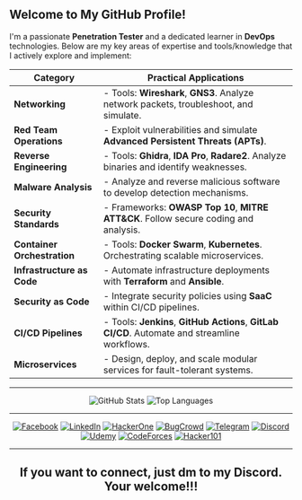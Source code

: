 ## **Welcome to My GitHub Profile!**

I'm a passionate **Penetration Tester** and a dedicated learner in **DevOps** technologies. Below are my key areas of expertise and tools/knowledge that I actively explore and implement:

| **Category**              | **Practical Applications**                                                                 |
|---------------------------|-------------------------------------------------------------------------------------------|
| **Networking**            | - Tools: **Wireshark**, **GNS3**. Analyze network packets, troubleshoot, and simulate.    |
| **Red Team Operations**   | - Exploit vulnerabilities and simulate **Advanced Persistent Threats (APTs)**.            |
| **Reverse Engineering**   | - Tools: **Ghidra**, **IDA Pro**, **Radare2**. Analyze binaries and identify weaknesses.  |
| **Malware Analysis**      | - Analyze and reverse malicious software to develop detection mechanisms.                |
| **Security Standards**    | - Frameworks: **OWASP Top 10**, **MITRE ATT&CK**. Follow secure coding and analysis.      |
| **Container Orchestration** | - Tools: **Docker Swarm**, **Kubernetes**. Orchestrating scalable microservices.          |
| **Infrastructure as Code**  | - Automate infrastructure deployments with **Terraform** and **Ansible**.                 |
| **Security as Code**        | - Integrate security policies using **SaaC** within CI/CD pipelines.                      |
| **CI/CD Pipelines**         | - Tools: **Jenkins**, **GitHub Actions**, **GitLab CI/CD**. Automate and streamline workflows. |
| **Microservices**           | - Design, deploy, and scale modular services for fault-tolerant systems.                  |

---

<div align="center">
  <img src="https://github-readme-stats.vercel.app/api?username=uziii2208&show_icons=true&theme=radical" alt="GitHub Stats"/>
  <img src="https://github-readme-stats.vercel.app/api/top-langs/?username=uziii2208&layout=compact&theme=radical" alt="Top Languages"/>
</div>

---

<div align="center">

[![Facebook](https://img.shields.io/badge/Facebook-1877F2?style=for-the-badge&logo=facebook&logoColor=white)](https://www.facebook.com)
[![LinkedIn](https://img.shields.io/badge/LinkedIn-0077B5?style=for-the-badge&logo=linkedin&logoColor=white)](https://linkedin.com)
[![HackerOne](https://img.shields.io/badge/HackerOne-211F1F?style=for-the-badge&logo=hackerone&logoColor=white)](https://hackerone.com)
[![BugCrowd](https://img.shields.io/badge/BugCrowd-F26822?style=for-the-badge&logo=bugcrowd&logoColor=white)](https://bugcrowd.com)
[![Telegram](https://img.shields.io/badge/Telegram-2CA5E0?style=for-the-badge&logo=telegram&logoColor=white)](https://t.me)
[![Discord](https://img.shields.io/badge/Discord-5865F2?style=for-the-badge&logo=discord&logoColor=white)](https://discord.com/users/863239313268670486)
[![Udemy](https://img.shields.io/badge/Udemy-EC5252?style=for-the-badge&logo=udemy&logoColor=white)](https://www.udemy.com/)
[![CodeForces](https://img.shields.io/badge/Codeforces-1F8ACB?style=for-the-badge&logo=codeforces&logoColor=white)](https://codeforces.com)
[![Hacker101](https://img.shields.io/badge/Hacker101-000000?style=for-the-badge&logo=hackthebox&logoColor=white)](https://www.hacker101.com)

</div>

---

<div align="center">
  <h2>If you want to connect, just dm to my Discord. Your welcome!!!</h2>
</div>
